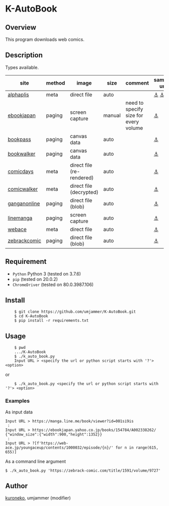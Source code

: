 # K-AutoBook

## Overview

This program downloads web comics.

## Description

Types available.

|site|method|image|size|comment|sample url|
|----|------|-----|----|-------|----------|
|[alphaplis](http://www.alphapolis.co.jp/)|meta|direct file|auto| |[⚓](http://www.alphapolis.co.jp/manga/viewManga/46) [⚓](http://www.alphapolis.co.jp/manga/viewOpening/138000030/)|
|[ebookjapan](http://ebookjapan.yahoo.co.jp/)|paging|screen capture|manual|need to specify size for every volume|[⚓](https://ebookjapan.yahoo.co.jp/books/145222/A000100547)|
|[bookpass]()|paging|canvas data|auto| |[⚓](https://bookpass.auone.jp/pack/detail/?iid=BT000069318400100101&cs=top_freecomics_reco_670&pos=2&tab=1&ajb=3)|
|[bookwalker]()|paging|canvas data|auto| |[⚓](https://viewer.bookwalker.jp/browserWebApi/03/view?cid=57c84cf2-7062-4ef9-9071-45fb249c926e)|
|[comicdays]()|meta|direct file (re-rendered)|auto| |[⚓](https://comic-days.com/volume/13932016480030155016)|
|[comicwalker]()|meta|direct file (decrypted)|auto| |[⚓](https://comic-walker.com/viewer/?tw=2&dlcl=ja&cid=KDCW_MF09000001010005_68)|
|[ganganonline]()|paging|direct file (blob)|auto| |[⚓](https://viewer.ganganonline.com/manga/?chapterId=15502)|
|[linemanga]()|paging|screen capture|auto| |[⚓](https://manga.line.me/book/viewer?id=92dc0b4e-c5d4-4518-9fba-d78fb1e6b0f0)|
|[webace]()|meta|direct file|auto| |[⚓](https://web-ace.jp/youngaceup/contents/1000053/episode/1092/)|
|[zebrackcomic]()|paging|direct file (blob)|auto| |[⚓](https://zebrack-comic.com/title/37/volume/1498/viewer)|

## Requirement

* `Python` Python 3 (tested on 3.7.6)
* `pip` (tested on 20.0.2)
* `ChromeDriver` (tested on 80.0.3987.106)

## Install

```shell
    $ git clone https://github.com/umjammer/K-AutoBook.git
    $ cd K-AutoBook
    $ pip install -r requirements.txt
```

## Usage

```shell
    $ pwd
    .../K-AutoBook
    $ ./k_auto_book.py
    Input URL > <specify the url or python script starts with '?'> <option>
```

or

```shell
    $ ./k_auto_book.py <specify the url or python script starts with '?'> <option>
```

### Examples

As input data

```shell
Input URL > https://manga.line.me/book/viewer?id=001si9is
 :
Input URL > https://ebookjapan.yahoo.co.jp/books/154784/A002338262/ {"window_size":{"width":900,"height":1352}}
 :
Input URL > ?[f'https://web-ace.jp/youngaceup/contents/1000032/episode/{n}/' for n in range(615, 655)]
```

As a command line argument

```shell
$ ./k_auto_book.py 'https://zebrack-comic.com/title/1591/volume/9727' 
```

## Author

[kuroneko](https://github.com/amu-kuroneko),
umjammer (modifier)